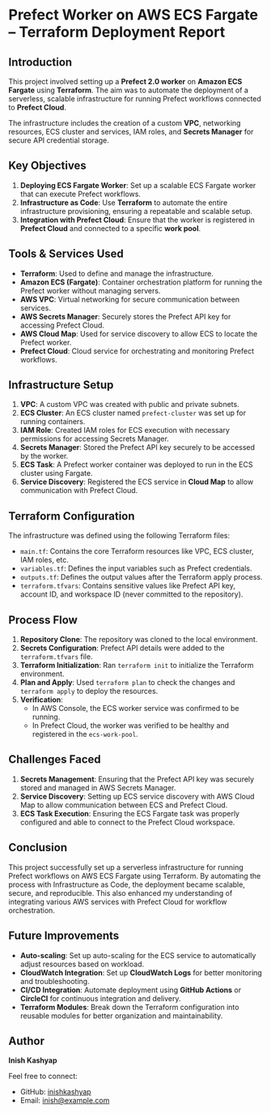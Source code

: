 # Prefect Worker on AWS ECS Fargate – Terraform Deployment Report

## Introduction

This project involved setting up a **Prefect 2.0 worker** on **Amazon ECS Fargate** using **Terraform**. The aim was to automate the deployment of a serverless, scalable infrastructure for running Prefect workflows connected to **Prefect Cloud**.

The infrastructure includes the creation of a custom **VPC**, networking resources, ECS cluster and services, IAM roles, and **Secrets Manager** for secure API credential storage.

## Key Objectives

1. **Deploying ECS Fargate Worker**: Set up a scalable ECS Fargate worker that can execute Prefect workflows.
2. **Infrastructure as Code**: Use **Terraform** to automate the entire infrastructure provisioning, ensuring a repeatable and scalable setup.
3. **Integration with Prefect Cloud**: Ensure that the worker is registered in **Prefect Cloud** and connected to a specific **work pool**.

## Tools & Services Used

- **Terraform**: Used to define and manage the infrastructure.
- **Amazon ECS (Fargate)**: Container orchestration platform for running the Prefect worker without managing servers.
- **AWS VPC**: Virtual networking for secure communication between services.
- **AWS Secrets Manager**: Securely stores the Prefect API key for accessing Prefect Cloud.
- **AWS Cloud Map**: Used for service discovery to allow ECS to locate the Prefect worker.
- **Prefect Cloud**: Cloud service for orchestrating and monitoring Prefect workflows.

## Infrastructure Setup

1. **VPC**: A custom VPC was created with public and private subnets.
2. **ECS Cluster**: An ECS cluster named `prefect-cluster` was set up for running containers.
3. **IAM Role**: Created IAM roles for ECS execution with necessary permissions for accessing Secrets Manager.
4. **Secrets Manager**: Stored the Prefect API key securely to be accessed by the worker.
5. **ECS Task**: A Prefect worker container was deployed to run in the ECS cluster using Fargate.
6. **Service Discovery**: Registered the ECS service in **Cloud Map** to allow communication with Prefect Cloud.

## Terraform Configuration

The infrastructure was defined using the following Terraform files:

- `main.tf`: Contains the core Terraform resources like VPC, ECS cluster, IAM roles, etc.
- `variables.tf`: Defines the input variables such as Prefect credentials.
- `outputs.tf`: Defines the output values after the Terraform apply process.
- `terraform.tfvars`: Contains sensitive values like Prefect API key, account ID, and workspace ID (never committed to the repository).

## Process Flow

1. **Repository Clone**: The repository was cloned to the local environment.
2. **Secrets Configuration**: Prefect API details were added to the `terraform.tfvars` file.
3. **Terraform Initialization**: Ran `terraform init` to initialize the Terraform environment.
4. **Plan and Apply**: Used `terraform plan` to check the changes and `terraform apply` to deploy the resources.
5. **Verification**:
   - In AWS Console, the ECS worker service was confirmed to be running.
   - In Prefect Cloud, the worker was verified to be healthy and registered in the `ecs-work-pool`.

## Challenges Faced

1. **Secrets Management**: Ensuring that the Prefect API key was securely stored and managed in AWS Secrets Manager.
2. **Service Discovery**: Setting up ECS service discovery with AWS Cloud Map to allow communication between ECS and Prefect Cloud.
3. **ECS Task Execution**: Ensuring the ECS Fargate task was properly configured and able to connect to the Prefect Cloud workspace.

## Conclusion

This project successfully set up a serverless infrastructure for running Prefect workflows on AWS ECS Fargate using Terraform. By automating the process with Infrastructure as Code, the deployment became scalable, secure, and reproducible. This also enhanced my understanding of integrating various AWS services with Prefect Cloud for workflow orchestration.

## Future Improvements

- **Auto-scaling**: Set up auto-scaling for the ECS service to automatically adjust resources based on workload.
- **CloudWatch Integration**: Set up **CloudWatch Logs** for better monitoring and troubleshooting.
- **CI/CD Integration**: Automate deployment using **GitHub Actions** or **CircleCI** for continuous integration and delivery.
- **Terraform Modules**: Break down the Terraform configuration into reusable modules for better organization and maintainability.

## Author

**Inish Kashyap**

Feel free to connect:
- GitHub: [inishkashyap](https://github.com/inishkashyap)
- Email: [inish@example.com](mailto:inish@example.com)
